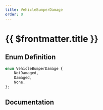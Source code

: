 ```yaml
---
title: VehicleBumperDamage
order: 0
---
```


# {{ $frontmatter.title }}

<!--@include: ./vehicleBumperDamage_partial_header.md-->

## Enum Definition

```ts
enum VehicleBumperDamage {
    NotDamaged,
    Damaged,
    None,
};
```

## Documentation

<!--@include: ./vehicleBumperDamage_partial_footer.md-->
